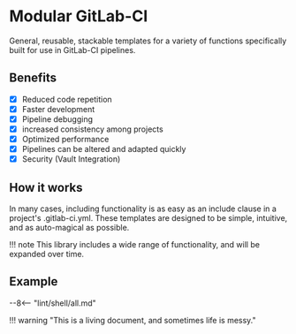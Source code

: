 # Modular GitLab-CI

General, reusable, stackable templates for a variety of functions specifically built for use in GitLab-CI pipelines.

## Benefits

- [X] Reduced code repetition
- [X] Faster development
- [X] Pipeline debugging
- [X] increased consistency among projects
- [X] Optimized performance
- [X] Pipelines can be altered and adapted quickly
- [X] Security (Vault Integration)

## How it works

In many cases, including functionality is as easy as an include clause in a project's .gitlab-ci.yml. These templates are designed to be simple, intuitive, and as auto-magical as possible.

!!! note
    This library includes a wide range of functionality, and will be expanded over time.

## Example

--8<-- "lint/shell/all.md"

!!! warning "This is a living document, and sometimes life is messy."
